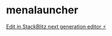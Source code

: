 # menalauncher

[Edit in StackBlitz next generation editor ⚡️](https://stackblitz.com/~/github.com/alyqar1/menalauncher)